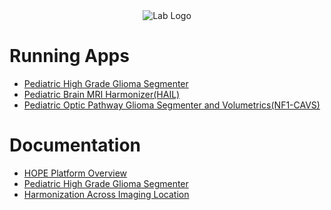 <div align='center'>
<img src="https://raw.githubusercontent.com/Pediatric-Accelerated-Intelligence-Lab/.github/refs/heads/main/profile/Logo.gif" alt="Lab Logo" >
</div>

# Running Apps
- [Pediatric High Grade Glioma Segmenter](https://segmenter.hope4kids.io/)
- [Pediatric Brain MRI Harmonizer(HAIL)](https://hail.hope4kids.io/)
- [Pediatric Optic Pathway Glioma Segmenter and Volumetrics(NF1-CAVS)](https://nf1.hope4kids.io/)

# Documentation
- [HOPE Platform Overview](https://github.com/Pediatric-Accelerated-Intelligence-Lab.github.io/HOPE-Platform)
- [Pediatric High Grade Glioma Segmenter](https://Pediatric-Accelerated-Intelligence-Lab.github.io/HOPE-Segmenter-Kids)
- [Harmonization Across Imaging Location](https://Pediatric-Accelerated-Intelligence-Lab.github.io/SegmenterApp-HAIL/)

